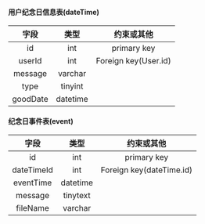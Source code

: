 #### 用户纪念日信息表(dateTime)

|   字段   |   类型   |      约束或其他      |
| :------: | :------: | :------------------: |
|    id    |   int    |     primary key      |
|  userId  |   int    | Foreign key(User.id) |
| message  | varchar  |                      |
|   type   | tinyint  |                      |
| goodDate | datetime |                      |



#### 纪念日事件表(event)

|    字段    |   类型   |        约束或其他        |
| :--------: | :------: | :----------------------: |
|     id     |   int    |       primary key        |
| dateTimeId |   int    | Foreign key(dateTime.id) |
| eventTime  | datetime |                          |
|  message   | tinytext |                          |
|  fileName  | varchar  |                          |

